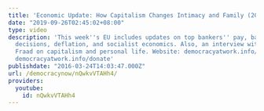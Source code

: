 ```yaml
---
title: 'Economic Update: How Capitalism Changes Intimacy and Family (2016.03.24)'
date: "2019-09-26T02:45:02+08:00"
type: video
description: 'This week''s EU includes updates on top bankers'' pay, bad auto corps''
  decisions, deflation, and socialist economics. Also, an interview with Dr Harriet
  Fraad on capitalism and personal life. Website: democracyatwork.info/radio Donate:
  democracyatwork.info/donate'
publishdate: "2016-03-24T14:03:47.000Z"
url: /democracynow/nQwkvVTAHh4/
providers:
  youtube:
    id: nQwkvVTAHh4
---
```

